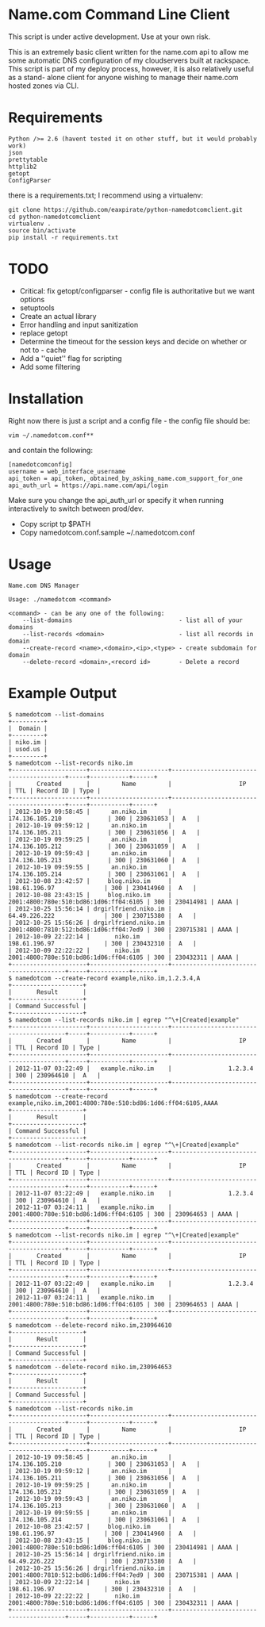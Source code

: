 Name.com Command Line Client
============================

This script is under active development. Use at your own risk.

This is an extremely basic client written for the name.com api to allow me some
automatic DNS configuration of my cloudservers built at rackspace. This script
is part of my deploy process, however, it is also relatively useful as a stand-
alone client for anyone wishing to manage their name.com hosted zones via CLI.

Requirements
============

    Python />= 2.6 (havent tested it on other stuff, but it would probably work)
    json
    prettytable
    httplib2
    getopt
    ConfigParser

there is a requirements.txt; I recommend using a virtualenv:

    git clone https://github.com/eaxpirate/python-namedotcomclient.git
    cd python-namedotcomclient
    virtualenv .
    source bin/activate
    pip install -r requirements.txt

TODO
====

  * Critical: fix getopt/configparser - config file is authoritative but we want
    options
  * setuptools
  * Create an actual library
  * Error handling and input sanitization
  * replace getopt
  * Determine the timeout for the session keys and decide on whether or not to -
    cache
  * Add a ''quiet'' flag for scripting
  * Add some filtering

Installation
============

Right now there is just a script and a config file - the config file should be:

    vim ~/.namedotcom.conf**

and contain the following:

    [namedotcomconfig]
    username = web_interface_username
    api_token = api_token,_obtained_by_asking_name.com_support_for_one
    api_auth_url = https://api.name.com/api/login

Make sure you change the api_auth_url or specify it when running interactively
to switch between prod/dev.

  * Copy script tp $PATH
  * Copy namedotcom.conf.sample ~/.namedotcom.conf


Usage
=====

    Name.com DNS Manager
    
    Usage: ./namedotcom <command>
    
    <command> - can be any one of the following:
    	--list-domains                              - list all of your domains
    	--list-records <domain>                     - list all records in domain
    	--create-record <name>,<domain>,<ip>,<type> - create subdomain for domain
    	--delete-record <domain>,<record id>        - Delete a record


Example Output
==============

    $ namedotcom --list-domains
    +---------+
    |  Domain |
    +---------+
    | niko.im |
    | usod.us |
    +---------+
    $ namedotcom --list-records niko.im
    +---------------------+----------------------+----------------------------------------+-----+-----------+------+
    |       Created       |         Name         |                   IP                   | TTL | Record ID | Type |
    +---------------------+----------------------+----------------------------------------+-----+-----------+------+
    | 2012-10-19 09:58:45 |      an.niko.im      |            174.136.105.210             | 300 | 230631053 |  A   |
    | 2012-10-19 09:59:12 |      an.niko.im      |            174.136.105.211             | 300 | 230631056 |  A   |
    | 2012-10-19 09:59:25 |      an.niko.im      |            174.136.105.212             | 300 | 230631059 |  A   |
    | 2012-10-19 09:59:43 |      an.niko.im      |            174.136.105.213             | 300 | 230631060 |  A   |
    | 2012-10-19 09:59:55 |      an.niko.im      |            174.136.105.214             | 300 | 230631061 |  A   |
    | 2012-10-08 23:42:57 |     blog.niko.im     |             198.61.196.97              | 300 | 230414960 |  A   |
    | 2012-10-08 23:43:15 |     blog.niko.im     | 2001:4800:780e:510:bd86:1d06:ff04:6105 | 300 | 230414981 | AAAA |
    | 2012-10-25 15:56:14 | drgirlfriend.niko.im |             64.49.226.222              | 300 | 230715380 |  A   |
    | 2012-10-25 15:56:26 | drgirlfriend.niko.im | 2001:4800:7810:512:bd86:1d06:ff04:7ed9 | 300 | 230715381 | AAAA |
    | 2012-10-09 22:22:14 |       niko.im        |             198.61.196.97              | 300 | 230432310 |  A   |
    | 2012-10-09 22:22:22 |       niko.im        | 2001:4800:780e:510:bd86:1d06:ff04:6105 | 300 | 230432311 | AAAA |
    +---------------------+----------------------+----------------------------------------+-----+-----------+------+
    $ namedotcom --create-record example,niko.im,1.2.3.4,A
    +--------------------+
    |       Result       |
    +--------------------+
    | Command Successful |
    +--------------------+
    $ namedotcom --list-records niko.im | egrep "^\+|Created|example"
    +---------------------+----------------------+----------------------------------------+-----+-----------+------+
    |       Created       |         Name         |                   IP                   | TTL | Record ID | Type |
    +---------------------+----------------------+----------------------------------------+-----+-----------+------+
    | 2012-11-07 03:22:49 |   example.niko.im    |                1.2.3.4                 | 300 | 230964610 |  A   |
    +---------------------+----------------------+----------------------------------------+-----+-----------+------+
    $ namedotcom --create-record example,niko.im,2001:4800:780e:510:bd86:1d06:ff04:6105,AAAA
    +--------------------+
    |       Result       |
    +--------------------+
    | Command Successful |
    +--------------------+
    $ namedotcom --list-records niko.im | egrep "^\+|Created|example"
    +---------------------+----------------------+----------------------------------------+-----+-----------+------+
    |       Created       |         Name         |                   IP                   | TTL | Record ID | Type |
    +---------------------+----------------------+----------------------------------------+-----+-----------+------+
    | 2012-11-07 03:22:49 |   example.niko.im    |                1.2.3.4                 | 300 | 230964610 |  A   |
    | 2012-11-07 03:24:11 |   example.niko.im    | 2001:4800:780e:510:bd86:1d06:ff04:6105 | 300 | 230964653 | AAAA |
    +---------------------+----------------------+----------------------------------------+-----+-----------+------+
    $ namedotcom --list-records niko.im | egrep "^\+|Created|example"
    +---------------------+----------------------+----------------------------------------+-----+-----------+------+
    |       Created       |         Name         |                   IP                   | TTL | Record ID | Type |
    +---------------------+----------------------+----------------------------------------+-----+-----------+------+
    | 2012-11-07 03:22:49 |   example.niko.im    |                1.2.3.4                 | 300 | 230964610 |  A   |
    | 2012-11-07 03:24:11 |   example.niko.im    | 2001:4800:780e:510:bd86:1d06:ff04:6105 | 300 | 230964653 | AAAA |
    +---------------------+----------------------+----------------------------------------+-----+-----------+------+
    $ namedotcom --delete-record niko.im,230964610
    +--------------------+
    |       Result       |
    +--------------------+
    | Command Successful |
    +--------------------+
    $ namedotcom --delete-record niko.im,230964653
    +--------------------+
    |       Result       |
    +--------------------+
    | Command Successful |
    +--------------------+
    $ namedotcom --list-records niko.im
    +---------------------+----------------------+----------------------------------------+-----+-----------+------+
    |       Created       |         Name         |                   IP                   | TTL | Record ID | Type |
    +---------------------+----------------------+----------------------------------------+-----+-----------+------+
    | 2012-10-19 09:58:45 |      an.niko.im      |            174.136.105.210             | 300 | 230631053 |  A   |
    | 2012-10-19 09:59:12 |      an.niko.im      |            174.136.105.211             | 300 | 230631056 |  A   |
    | 2012-10-19 09:59:25 |      an.niko.im      |            174.136.105.212             | 300 | 230631059 |  A   |
    | 2012-10-19 09:59:43 |      an.niko.im      |            174.136.105.213             | 300 | 230631060 |  A   |
    | 2012-10-19 09:59:55 |      an.niko.im      |            174.136.105.214             | 300 | 230631061 |  A   |
    | 2012-10-08 23:42:57 |     blog.niko.im     |             198.61.196.97              | 300 | 230414960 |  A   |
    | 2012-10-08 23:43:15 |     blog.niko.im     | 2001:4800:780e:510:bd86:1d06:ff04:6105 | 300 | 230414981 | AAAA |
    | 2012-10-25 15:56:14 | drgirlfriend.niko.im |             64.49.226.222              | 300 | 230715380 |  A   |
    | 2012-10-25 15:56:26 | drgirlfriend.niko.im | 2001:4800:7810:512:bd86:1d06:ff04:7ed9 | 300 | 230715381 | AAAA |
    | 2012-10-09 22:22:14 |       niko.im        |             198.61.196.97              | 300 | 230432310 |  A   |
    | 2012-10-09 22:22:22 |       niko.im        | 2001:4800:780e:510:bd86:1d06:ff04:6105 | 300 | 230432311 | AAAA |
    +---------------------+----------------------+----------------------------------------+-----+-----------+------+

